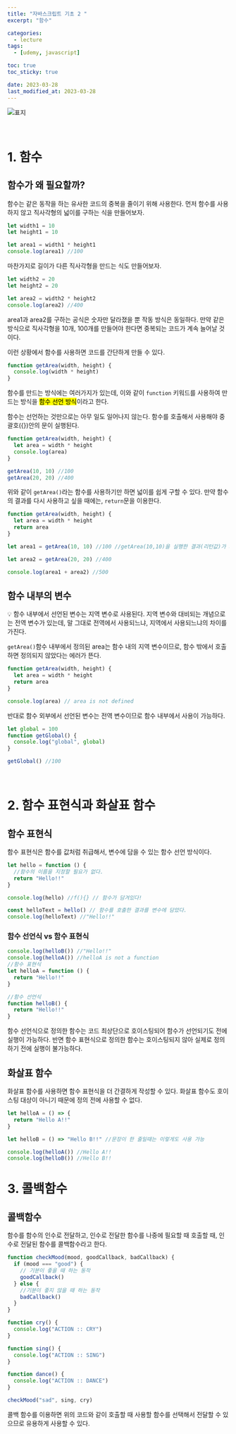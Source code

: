 ```yaml
---
title: "자바스크립트 기초 2 "
excerpt: "함수"

categories:
  - lecture
tags:
  - [udemy, javascript]

toc: true
toc_sticky: true

date: 2023-03-28
last_modified_at: 2023-03-28
---
```


![표지](https://user-images.githubusercontent.com/110877564/228106760-9b80b1e4-dff6-4fbf-9a89-5010548ce3c2.png)

<br/>

# 1. 함수

## 함수가 왜 필요할까?

함수는 같은 동작을 하는 유사한 코드의 중복을 줄이기 위해 사용한다. 먼저 함수를 사용하지 않고 직사각형의 넓이를 구하는 식을 만들어보자.

```javascript
let width1 = 10
let height1 = 10

let area1 = width1 * height1
console.log(area1) //100
```

마찬가지로 길이가 다른 직사각형을 만드는 식도 만들어보자.

```javascript
let width2 = 20
let height2 = 20

let area2 = width2 * height2
console.log(area2) //400
```

area1과 area2를 구하는 공식은 숫자만 달라졌을 뿐 작동 방식은 동일하다. 만약 같은 방식으로 직사각형을 10개, 100개를 만들어야 한다면 중복되는 코드가 계속 늘어날 것이다.

이런 상황에서 함수를 사용하면 코드를 간단하게 만들 수 있다.

```javascript
function getArea(width, height) {
  console.log(width * height)
}
```

함수를 만드는 방식에는 여러가지가 있는데, 이와 같이 `function` 키워드를 사용하여 만드는 방식을 <mark>함수 선언 방식</mark>이라고 한다.

함수는 선언하는 것만으로는 아무 일도 일어나지 않는다. 함수를 호출해서 사용해야 중괄호({})안의 문이 실행된다.

```javascript
function getArea(width, height) {
  let area = width * height
  console.log(area)
}

getArea(10, 10) //100
getArea(20, 20) //400
```

위와 같이 `getArea()`라는 함수를 사용하기만 하면 넓이를 쉽게 구할 수 있다. 만약 함수의 결과를 다시 사용하고 싶을 때에는, `return`문을 이용한다.

```javascript
function getArea(width, height) {
  let area = width * height
  return area
}

let area1 = getArea(10, 10) //100 //getArea(10,10)을 실행한 결과(리턴값)가 area1에 저장된다.

let area2 = getArea(20, 20) //400

console.log(area1 + area2) //500
```

## 함수 내부의 변수

💡 함수 내부에서 선언된 변수는 지역 변수로 사용된다. 지역 변수와 대비되는 개념으로는 전역 변수가 있는데, 말 그대로 전역에서 사용되느냐, 지역에서 사용되느냐의 차이를 가진다.

`getArea()`함수 내부에서 정의된 area는 함수 내의 지역 변수이므로, 함수 밖에서 호출하면 정의되지 않았다는 에러가 뜬다.

```javascript
function getArea(width, height) {
  let area = width * height
  return area
}

console.log(area) // area is not defined
```

반대로 함수 외부에서 선언된 변수는 전역 변수이므로 함수 내부에서 사용이 가능하다.

```javascript
let global = 100
function getGlobal() {
  console.log("global", global)
}

getGlobal() //100
```

<br/>

# 2. 함수 표현식과 화살표 함수

## 함수 표현식

함수 표현식은 함수를 값처럼 취급해서, 변수에 담을 수 있는 함수 선언 방식이다.

```javascript
let hello = function () {
  //함수의 이름을 지정할 필요가 없다.
  return "Hello!!"
}

console.log(hello) //f(){} // 함수가 담겨있다!

const helloText = hello() // 함수를 호출한 결과를 변수에 담았다.
console.log(helloText) //"Hello!!"
```

### 함수 선언식 vs 함수 표현식

```javascript
console.log(helloB()) //"Hello!!"
console.log(helloA()) //helloA is not a function
//함수 표현식
let helloA = function () {
  return "Hello!!"
}

//함수 선언식
function helloB() {
  return "Hello!!"
}
```

함수 선언식으로 정의한 함수는 코드 최상단으로 호이스팅되어 함수가 선언되기도 전에 실행이 가능하다. 반면 함수 표현식으로 정의한 함수는 호이스팅되지 않아 실제로 정의하기 전에 실행이 불가능하다.

## 화살표 함수

화살표 함수를 사용하면 함수 표현식을 더 간결하게 작성할 수 있다. 화살표 함수도 호이스팅 대상이 아니기 때문에 정의 전에 사용할 수 없다.

```javascript
let helloA = () => {
  return "Hello A!!"
}

let helloB = () => "Hello B!!" //문장이 한 줄일때는 이렇게도 사용 가능

console.log(helloA()) //Hello A!!
console.log(helloB()) //Hello B!!
```

# 3. 콜백함수

## 콜백함수

함수를 함수의 인수로 전달하고, 인수로 전달한 함수를 나중에 필요할 때 호출할 때, 인수로 전달된 함수를 콜백함수라고 한다.

```javascript
function checkMood(mood, goodCallback, badCallback) {
  if (mood === "good") {
    // 기분이 좋을 때 하는 동작
    goodCallback()
  } else {
    //기분이 좋지 않을 때 하는 동작
    badCallback()
  }
}

function cry() {
  console.log("ACTION :: CRY")
}

function sing() {
  console.log("ACTION :: SING")
}

function dance() {
  console.log("ACTION :: DANCE")
}

checkMood("sad", sing, cry)
```

콜백 함수를 이용하면 위의 코드와 같이 호출할 때 사용할 함수를 선택해서 전달할 수 있으므로 유용하게 사용할 수 있다.
